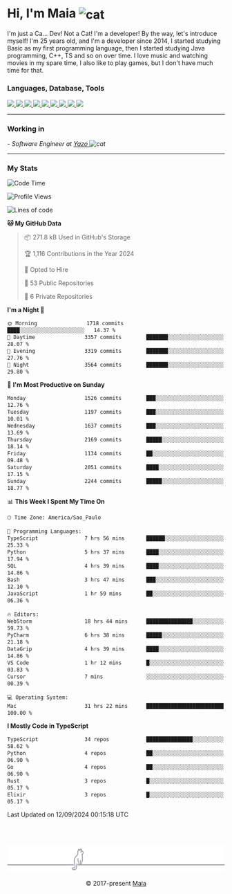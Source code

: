 <h1 align="left">Hi, I'm Maia 
<img src="https://emojis.slackmojis.com/emojis/images/1643509834/36299/black-cat.gif?1643509834" width="50" height="60" align="center"  alt="cat"/>
</h1>

I'm just a Ca... Dev! Not a Cat! I'm a developer! By the way, let's introduce myself!
I'm 25 years old, and I'm a developer since 2014, I started studying Basic as my first programming
language, then I started studying Java programming, C++, TS and so on over time.
I love music and watching movies in my spare time, I also like to play games, but I don't have much time for that.

<h3 align="left">Languages, Database, Tools</h3>
<p>
  <a href="https://www.typescriptlang.org">
    <img src="https://skillicons.dev/icons?i=ts" />
  </a>
  <a href="https://go.dev">
    <img src="https://skillicons.dev/icons?i=go" />
  </a>
  <a href="https://www.python.org">
    <img src="https://skillicons.dev/icons?i=python" />
  </a>
  <a href="https://gradle.org">
    <img src="https://skillicons.dev/icons?i=gradle" />
  </a>
  <a href="https://redis.io">
    <img src="https://skillicons.dev/icons?i=redis" />
  </a>
  <a href="https://www.mongodb.com">
    <img src="https://skillicons.dev/icons?i=mongodb" />
  </a>
  <a href="https://nodejs.org">
    <img src="https://skillicons.dev/icons?i=nodejs" />
  </a>
  <a href="https://www.javascript.com">
    <img src="https://skillicons.dev/icons?i=js" />
  </a>
  <a href="https://www.docker.com">
    <img src="https://skillicons.dev/icons?i=docker" />
  </a>
</p>

<hr/>

<h3>Working in</h3>

<p><em> - Software Engineer at <a href="[https://pdasolucoes.com.br](https://yazo.com.br/)">Yazo
</a><img src="https://media.giphy.com/media/WUlplcMpOCEmTGBtBW/giphy.gif" width="30" alt="cat"> 
</em></p>

<hr/>

### My Stats

<!--START_SECTION:waka-->
![Code Time](http://img.shields.io/badge/Code%20Time-4%2C653%20hrs%2043%20mins-blue)

![Profile Views](http://img.shields.io/badge/Profile%20Views-7-blue)

![Lines of code](https://img.shields.io/badge/From%20Hello%20World%20I%27ve%20Written-3.7%20million%20lines%20of%20code-blue)

**🐱 My GitHub Data** 

> 📦 271.8 kB Used in GitHub's Storage 
 > 
> 🏆 1,116 Contributions in the Year 2024
 > 
> 💼 Opted to Hire
 > 
> 📜 53 Public Repositories 
 > 
> 🔑 6 Private Repositories 
 > 
**I'm a Night 🦉** 

```text
🌞 Morning                1718 commits        ████░░░░░░░░░░░░░░░░░░░░░   14.37 % 
🌆 Daytime                3357 commits        ███████░░░░░░░░░░░░░░░░░░   28.07 % 
🌃 Evening                3319 commits        ███████░░░░░░░░░░░░░░░░░░   27.76 % 
🌙 Night                  3564 commits        ███████░░░░░░░░░░░░░░░░░░   29.80 % 
```
📅 **I'm Most Productive on Sunday** 

```text
Monday                   1526 commits        ███░░░░░░░░░░░░░░░░░░░░░░   12.76 % 
Tuesday                  1197 commits        ███░░░░░░░░░░░░░░░░░░░░░░   10.01 % 
Wednesday                1637 commits        ███░░░░░░░░░░░░░░░░░░░░░░   13.69 % 
Thursday                 2169 commits        █████░░░░░░░░░░░░░░░░░░░░   18.14 % 
Friday                   1134 commits        ██░░░░░░░░░░░░░░░░░░░░░░░   09.48 % 
Saturday                 2051 commits        ████░░░░░░░░░░░░░░░░░░░░░   17.15 % 
Sunday                   2244 commits        █████░░░░░░░░░░░░░░░░░░░░   18.77 % 
```


📊 **This Week I Spent My Time On** 

```text
🕑︎ Time Zone: America/Sao_Paulo

💬 Programming Languages: 
TypeScript               7 hrs 56 mins       ██████░░░░░░░░░░░░░░░░░░░   25.33 % 
Python                   5 hrs 37 mins       ████░░░░░░░░░░░░░░░░░░░░░   17.94 % 
SQL                      4 hrs 39 mins       ████░░░░░░░░░░░░░░░░░░░░░   14.86 % 
Bash                     3 hrs 47 mins       ███░░░░░░░░░░░░░░░░░░░░░░   12.10 % 
JavaScript               1 hr 59 mins        ██░░░░░░░░░░░░░░░░░░░░░░░   06.36 % 

🔥 Editors: 
WebStorm                 18 hrs 44 mins      ███████████████░░░░░░░░░░   59.73 % 
PyCharm                  6 hrs 38 mins       █████░░░░░░░░░░░░░░░░░░░░   21.18 % 
DataGrip                 4 hrs 39 mins       ████░░░░░░░░░░░░░░░░░░░░░   14.86 % 
VS Code                  1 hr 12 mins        █░░░░░░░░░░░░░░░░░░░░░░░░   03.83 % 
Cursor                   7 mins              ░░░░░░░░░░░░░░░░░░░░░░░░░   00.39 % 

💻 Operating System: 
Mac                      31 hrs 22 mins      █████████████████████████   100.00 % 
```

**I Mostly Code in TypeScript** 

```text
TypeScript               34 repos            ███████████████░░░░░░░░░░   58.62 % 
Python                   4 repos             ██░░░░░░░░░░░░░░░░░░░░░░░   06.90 % 
Go                       4 repos             ██░░░░░░░░░░░░░░░░░░░░░░░   06.90 % 
Rust                     3 repos             █░░░░░░░░░░░░░░░░░░░░░░░░   05.17 % 
Elixir                   3 repos             █░░░░░░░░░░░░░░░░░░░░░░░░   05.17 % 
```




 Last Updated on 12/09/2024 00:15:18 UTC
<!--END_SECTION:waka-->


<br/>
<br/>

<p align="center"><img src="https://raw.githubusercontent.com/gabrielmaialva33/gabrielmaialva33/master/assets/gray0_ctp_on_line.svg?sanitize=true" /></p>
<p align="center">&copy; 2017-present <a href="https://github.com/gabrielmaialva33/" target="_blank">Maia</a>
